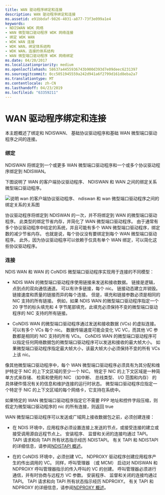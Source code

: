 ```yaml
---
title: WAN 驱动程序绑定和连接
description: WAN 驱动程序绑定和连接
ms.assetid: e91bbdaf-9826-4031-a877-73f3e099a1e4
keywords:
- NDISWAN WDK 网络
- WAN 微型端口驱动程序 WDK 网络连接
- 绑定 WDK WAN
- WDK WAN 连接
- WDK WAN，绑定体系结构
- WDK WAN，连接的体系结构
- WAN 微型端口驱动程序 WDK 网络绑定
ms.date: 04/20/2017
ms.localizationpriority: medium
ms.openlocfilehash: 58637a4455936743b900d393d7e09deec6231397
ms.sourcegitcommit: 0cc5051945559a242d941a6f2799d161d8eba2a7
ms.translationtype: MT
ms.contentlocale: zh-CN
ms.lasthandoff: 04/23/2019
ms.locfileid: "63359211"
---
```

# <a name="wan-driver-bindings-and-connections"></a>WAN 驱动程序绑定和连接





本主题概述了绑定和 NDISWAN、 基础协议驱动程序和基础 WAN 微型端口驱动程序之间的连接。

### <a name="bindings"></a>绑定

NDISWAN 将绑定到一个或更多 WAN 微型端口驱动程序和一个或多个协议驱动程序绑定到 NDISWAN。

下图说明了 WAN 的客户端协议驱动程序、 NDISWAN 和 WAN 之间的绑定关系微型端口驱动程序。

![说明 wan 的客户端协议驱动程序、 ndiswan 和 wan 微型端口驱动程序之间的绑定关系的关系图](images/209-04.png)

协议驱动程序将绑定到 NDISWAN 的一次，并不将绑定到 WAN 的微型端口驱动程序。 此类型的绑定节省内存，并简化了 WAN 微型端口驱动程序。 由于通常有多个协议驱动程序中给定的系统，并且可能有多个 WAN 微型端口驱动程序，绑定数的减少节省内存。 也就是说，每个协议没有要绑定到每个 WAN 微型端口驱动程序。 此外，因为协议驱动程序可以依赖于仅具有单个 WAN 绑定，可以简化这些协议驱动程序。

### <a name="connections"></a>连接

NDIS WAN 和 WAN 的 CoNDIS 微型端口驱动程序实现用于连接的不同模型：

-   NDIS WAN 的微型端口驱动程序使用链接来发送和接收数据。 链接是逻辑，点到点的双向通信通道。 可以有许多链接，每个 nic。 链接动态建立并销毁。 链接速度和质量的链接而异的每个连接。 但是，填充和链接参数必须是相同的 NIC 支持的所有链接。 例如，如果 NDIS WAN 的微型端口驱动程序指定一个 20 字节的标头填充和 4 字节尾部填充，此填充必须保持不变的微型端口驱动程序的 NIC 支持的所有链接。

-   CoNDIS WAN 的微型端口驱动程序通过发送和接收数据 (VCs) 的虚拟连接。 可以有多个 VCs 每个 nic。 数据传输速度可能会变化 VC VC，而其他 VC 参数都是相同的 NIC 支持的所有 VCs。 CoNDIS WAN 的微型端口驱动程序可以指定任何网络数据包的微型端口驱动程序可以发送和接收的最大帧大小。 如果微型端口驱动程序指定最大帧大小，该最大帧大小必须保持不变的所有 VCs 上该 nic。

像其他微型端口驱动程序中，每个 WAN 微型端口驱动程序必须具有为其分配和维护特定于 NIC 的上下文区域的至少一个 NIC。 特定于 NIC 的上下文区域是一种简单方式来存储、 检索和使用的 NIC （如中断、 总线类型、 I/O 范围和内存） 的具体硬件情况有关的信息和维护连接的运行时状态。 微型端口驱动程序应指定一个特定于 NIC 的上下文区域的每个网络卡，它支持在系统中。

如果特定的 WAN 微型端口驱动程序指定它不需要 PPP 地址和控件字段压缩，则假定为微型端口驱动程序的 nic 的所有连接，则返回 true

WAN 微型端口驱动程序可以发送或广域网上接收数据包之前，必须创建连接：

-   在 NDIS 环境中，应用程序必须设置连接上发送的节点，或接受连接的建立或接受调用源自远程节点上。 安装程序、 监督和关闭的连接均通过 TAPI。 TAPI 请求和向 TAPI 所有状态指示经历 NDISTAPI。 有关 TAPI 和 NDISTAPI 的详细信息，请参阅[NDISTAPI 概述](ndistapi-overview.md)。

-   在的 CoNDIS 环境中，必须创建 VC。 NDPROXY 驱动程序创建应用程序产生的传出调用的 VC。 同样，呼叫管理器 （或 MCM） 启动对 NDISWAN 和 NDPROXY 呼叫管理器指示的传入呼叫的 VC 的创建。 呼叫管理器必须进行通信，并有时协商与远程方 VC 参数。 安装程序、 监督和关闭的连接均通过 TAPI。 TAPI 请求和向 TAPI 所有状态指示经历 NDPROXY。 有关 TAPI 和 NDPROXY 的详细信息，请参阅[NDPROXY 概述](ndproxy-overview.md)。

 

 





